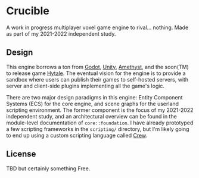 # Crucible

A work in progress multiplayer voxel game engine to rival... nothing. Made as part of my 2021-2022 independent study.

## Design

This engine borrows a ton from [Godot](https://godotengine.org/), [Unity](https://unity.com/),
[Amethyst](https://amethyst.rs/), and the soon(TM) to release game [Hytale](https://hytale.com/). The eventual vision
for the engine is to provide a sandbox where users can publish their games to self-hosted servers,  with server and
client-side plugins implementing all the game's logic.

There are two major design paradigms in this engine: Entity Component Systems (ECS) for the core engine, and scene
graphs for the userland scripting environment. The former component is the focus of my 2021-2022 independent study,
and an architectural overview can be found in the module-level documentation of `core::foundation`. I have already
prototyped a few scripting frameworks in the `scripting/` directory, but I'm likely going to end up using a custom
scripting language called [Crew](https://github.com/Radbuglet/crew).

## License

TBD but certainly something Free.

